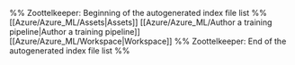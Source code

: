 %% Zoottelkeeper: Beginning of the autogenerated index file list  %%
 [[Azure/Azure_ML/Assets|Assets]]
 [[Azure/Azure_ML/Author a training pipeline|Author a training pipeline]]
 [[Azure/Azure_ML/Workspace|Workspace]]
%% Zoottelkeeper: End of the autogenerated index file list  %%
